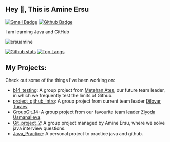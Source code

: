 ## Hey 👋, This is Amine Ersu
[![Gmail Badge](https://img.shields.io/badge/-amine.ersu@gmail.com-c14438?style=flat&logo=Gmail&logoColor=white&link=mailto:amine.ersu@gmail.com)](mailto:amine.ersu@gmail.com) [![Github Badge](https://img.shields.io/badge/-ersuamine-grey?style=flat&logo=github&logoColor=white&link=https://github.com/ersuamine/)](https://www.github.com/ersuamine/) <p align='left'>I am learning Java and GitHub</p>

<p align=left> <img src=https://komarev.com/ghpvc/?username=ersuamine alt=ersuamine /> </p>

[![Github stats](https://github-readme-stats.vercel.app/api?username=ersuamine&show_icons=true&include_all_commits=true)](https://github.com/ersuamine/github-readme-stats)
[![Top Langs](https://github-readme-stats.vercel.app/api/top-langs/?username=ersuamine&layout=compact)](https://github.com/ersuamine/github-readme-stats)

## My Projects:
Check out some of the things I've been working on:
- [b14_testing](https://github.com/4745Mthn/b14_testing): A group project from [Metehan Ates](https://github.com/4745Mthn), our future team leader, in which we frequently test the limits of Github.
- [project_github_intro](https://github.com/dilovar1992/project_github_intro): A group project from current team leader [Dilovar Turaev](https://github.com/dilovar1992).
- [GroupGit_14](https://github.com/greengreene/GroupGit_14): A group project from our favourite team leader [Ziyoda Usmanalieva](https://github.com/greengreene).
- [Git_project_2](https://github.com/ersuamine/Git_Project_2): A group project managed by Amine Ersu, where we solve java interview questions.
- [Java_Practice](https://github.com/ersuamine/Java_Practice): A personal project to practice java and github.

<!--
## Let's Connect!
Want to chat or collaborate? Hit me up:

- 📧 Email: amine.ersu@gmail.com

Looking forward to connecting with you!

- 💼 LinkedIn: [Your LinkedIn Profile URL]
- 🔗 Website/Blog: [Your Website URL]

Looking forward to connecting with you!




**ersuamine/ersuamine** is a ✨ _special_ ✨ repository because its `README.md` (this file) appears on your GitHub profile.

Here are some ideas to get you started:

- 🔭 I’m currently working on ...
- 🌱 I’m currently learning ...
- 👯 I’m looking to collaborate on ...
- 🤔 I’m looking for help with ...
- 💬 Ask me about ...
- 📫 How to reach me: ...
- 😄 Pronouns: ...
- ⚡ Fun fact: ...
-->
